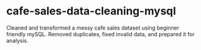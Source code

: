 # cafe-sales-data-cleaning-mysql
Cleaned and transformed a messy cafe sales dataset using beginner friendly mySQL. Removed duplicates, fixed invalid data, and prepared it for analysis.
